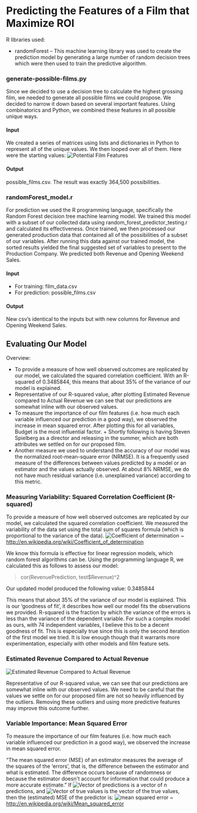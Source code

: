 # Predicting the Features of a Film that Maximize ROI

R libraries used:
+	randomForest – This machine learning library was used to create the prediction model by generating a large number of random decision trees which were then used to train the predictive algorithm.

### generate-possible-films.py
Since we decided to use a decision tree to calculate the highest grossing film, we needed to generate all possible films we could propose. We decided to narrow it down based on several important features. Using combinatorics and Python, we combined these features in all possible unique ways.

#### Input
We created a series of matrices using lists and dictionaries in Python to represent all of the unique values. We then looped over all of them. Here were the starting values:
![Potential Film Features](https://github.com/praeducer/big-data-analytics-for-competitive-advantage/blob/master/prediction/data/input/PotentialFilmFeatures.PNG "Potential Film Features")

#### Output
possible_films.csv. The result was exactly 364,500 possibilities. 

### randomForest_model.r
For prediction we used the R programming language, specifically the Random Forest decision tree machine learning model.  We trained this model with a subset of our collected data using random_forest_predictor_testing.r and calculated its effectiveness. Once trained, we then processed our generated production data that contained all of the possibilities of a subset of our variables.  After running this data against our trained model, the sorted results yielded the final suggested set of variables to present to the Production Company. We predicted both Revenue and Opening Weekend Sales.

#### Input
+ For training: film_data.csv
+ For prediction: possible_films.csv

#### Output
New csv’s identical to the inputs but with new columns for Revenue and Opening Weekend Sales.

## Evaluating Our Model
Overview:
+ To provide a measure of how well observed outcomes are replicated by our model, we calculated the squared correlation coefficient. With an R-squared of 0.3485844, this means that about 35% of the variance of our model is explained.
+ Representative of our R-squared value, after plotting Estimated Revenue compared to Actual Revenue we can see that our predictions are somewhat inline with our observed values.
+ To measure the importance of our film features  (i.e. how much each variable influenced our prediction in a good way), we observed the increase in mean squared error. After plotting this for all variables, Budget is the most influential factor. + Shortly following is having Steven Spielberg as a director and releasing in the summer, which are both attributes we settled on for our proposed film.
+ Another measure we used to understand the accuracy of our model was the normalized root-mean-square error (NRMSE). It is a frequently used measure of the differences between values predicted by a model or an estimator and the values actually observed. At about 8% NRMSE, we do not have much residual variance (i.e. unexplained variance) according to this metric.

### Measuring Variability: Squared Correlation Coefficient (R-squared)
To provide a measure of how well observed outcomes are replicated by our model, we calculated the squared correlation coefficient. We measured the variability of the data set using the total sum of squares formula (which is proportional to the variance of the data).
![Coefficient of determination](http://upload.wikimedia.org/math/6/7/9/67976e7df3f8a29ef9867a4a35e5c4db.png "Coefficient of determination") ~ http://en.wikipedia.org/wiki/Coefficient_of_determination

We know this formula is effective for linear regression models, which random forest algorithms can be. Using the programming language R, we calculated this as follows to assess our model:

> cor(RevenuePrediction, test$Revenue)^2

Our updated model produced the following value:
0.3485844

This means that about 35% of the variance of our model is explained. This is our ‘goodness of fit’, it describes how well our model fits the observations we provided. R-squared is the fraction by which the variance of the errors is less than the variance of the dependent variable. For such a complex model as ours, with 74 independent variables, I believe this to be a decent goodness of fit. This is especially true since this is only the second iteration of the first model we tried. It is low enough though that it warrants more experimentation, especially with other models and film feature sets.

### Estimated Revenue Compared to Actual Revenue
![Estimated Revenue Compared to Actual Revenue](https://github.com/praeducer/big-data-analytics-for-competitive-advantage/blob/master/prediction/data/output/estimated_revenue_vs_observed_numeric_minimal_pretty.png "Estimated Revenue Compared to Actual Revenue")

Representative of our R-squared value, we can see that our predictions are somewhat inline with our observed values. We need to be careful that the values we settle on for our proposed film are not so heavily influenced by the outliers. Removing these outliers and using more predictive features may improve this outcome further.

### Variable Importance: Mean Squared Error
To measure the importance of our film features  (i.e. how much each variable influenced our prediction in a good way), we observed the increase in mean squared error.

“The mean squared error (MSE) of an estimator measures the average of the squares of the ‘errors’, that is, the difference between the estimator and what is estimated. The difference occurs because of randomness or because the estimator doesn't account for information that could produce a more accurate estimate.”
If ![Vector of predictions](http://upload.wikimedia.org/math/f/3/e/f3e3835fc00ac33904a281e254e2580f.png "Vector of predictions") is a vector of *n* predictions, and ![Vector of true values](http://upload.wikimedia.org/math/5/7/c/57cec4137b614c87cb4e24a3d003a3e0.png "Vector of true values") is the vector of the true values, then the (estimated) MSE of the predictor is:
![mean squared error](http://upload.wikimedia.org/math/0/9/7/0978fe57785f6ce707efd6bd90550552.png "mean squared error")
~ http://en.wikipedia.org/wiki/Mean_squared_error
